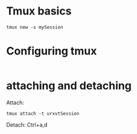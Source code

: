 # Tmux basics

```tmux new -s mySession```


# Configuring tmux
```

```

# attaching and detaching
Attach:
```
tmux attach -t urxvtSession
```

Detach:
Ctrl+a,d
